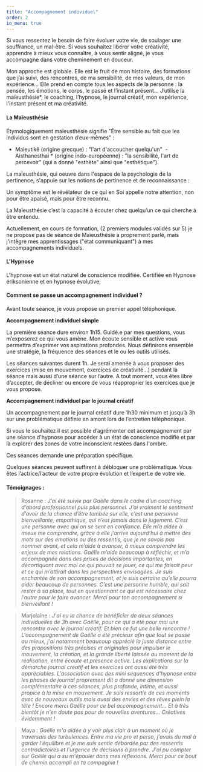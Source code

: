```yaml
---
title: "Accompagnement individuel"
order: 2
in_menu: true
---
```

Si vous ressentez le besoin de faire évoluer votre vie, de soulager une souffrance, un mal-être. Si vous souhaitez libérer votre créativité, apprendre à mieux vous connaître, à vous sentir aligné, je vous accompagne dans votre cheminement en douceur.

Mon approche est globale. Elle est le fruit de mon histoire, des formations que j’ai suivi, des rencontres, de ma sensibilité, de mes valeurs, de mon expérience… Elle prend en compte tous les aspects de la personne : la pensée, les émotions, le corps, le passé et l’instant présent… J’utilise la maïeusthésie*, le coaching, l’hypnose, le journal créatif, mon expérience, l'instant présent et ma créativité.

#### La Maïeusthésie

Étymologiquement maïeusthésie signifie "Être sensible au fait que les individus sont en gestation d’eux-mêmes"  :
- Maieutikê (origine grecque) : "l'art d'accoucher quelqu'un"  - Aisthanesthai * (origine indo-européenne) : "la sensibilité, l'art de percevoir" (qui a donné "esthète" ainsi que "esthétique").

La maïeusthésie, qui oeuvre dans l'espace de la psychologie de la pertinence, s'appuie sur les notions de pertinence et de reconnaissance : 

Un symptôme est le révélateur de ce qui en Soi appelle notre attention, non pour être apaisé, mais pour être reconnu. 

La Maïeusthésie c’est la capacité à écouter chez quelqu’un ce qui cherche à être entendu. 

Actuellement, en cours de formation, (2 premiers modules validés sur 5) je ne propose pas de séance de Maïeusthésie a proprement parlé, mais j'intègre mes apprentissages ("état communiquant") à mes accompagnements individuels. 

#### L'Hypnose
L'hypnose est un état naturel de conscience modifiée. Certifiée en Hypnose ériksonienne et en hypnose évolutive; 

#### Comment se passe un accompagnement individuel ?

Avant toute séance, je vous propose un premier appel téléphonique. 

**Accompagnement individuel simple**

La première séance dure environ 1h15. Guidé.e par mes questions, vous m’exposerez ce qui vous amène. Mon écoute sensible et active vous permettra d’exprimer vos aspirations profondes. Nous définirons ensemble une stratégie, la fréquence des séances et le ou les outils utilisés.

Les séances suivantes durent 1h. Je serai amenée à vous proposer des exercices (mise en mouvement, exercices de créativité…) pendant la séance mais aussi d’une séance sur l’autre. A tout moment, vous êtes libre d’accepter, de décliner ou encore de vous réapproprier les exercices que je vous propose.

**Accompagnement individuel par le journal créatif**

Un accompagnement par le journal créatif dure 1h30 minimum et jusqu’à 3h sur une problématique définie en amont lors de l’entretien téléphonique. 

Si vous le souhaitez il est possible d’agrémenter cet accompagnement par une séance d'hypnose pour accéder à un état de conscience modifié et par là explorer des zones de votre inconscient restées dans l'ombre. 

Ces séances demande une préparation spécifique.

Quelques séances peuvent suffirent à débloquer une problématique. Vous êtes l’actrice/l’acteur de votre propre évolution et l’expert.e de votre vie.

#### Témoignages :

> Rosanne : _J’ai été suivie par Gaëlle dans le cadre d’un coaching d’abord professionnel puis plus personnel. J’ai vraiment le sentiment d’avoir de la chance d’être tombée sur elle, c’est une personne bienveillante, empathique, qui n’est jamais dans le jugement. C’est une personne avec qui on se sent en confiance. 
Elle m’a aidée à mieux me comprendre, grâce à elle j’arrive aujourd’hui à mettre des mots sur des émotions ou des ressentis, que je ne savais pas nommer avant, et cela m’aide à avancer, à mieux comprendre les enjeux de mes relations. 
Gaëlle m’aide beaucoup à réfléchir, et m’a accompagnée dans des prises de décisions importantes, en décortiquant avec moi ce qui pouvait se jouer, ce qui me faisait peur et ce qui m’attirait dans les perspectives envisagées. 
Je suis enchantée de son accompagnement, et je suis certaine qu’elle pourra aider beaucoup de personnes. C’est une personne humble, qui sait rester à sa place, tout en questionnant ce qui est nécessaire chez l’autre pour le faire avancer. 
Merci pour ton accompagnement si bienveillant !_

> Marjolaine : _J'ai eu la chance de bénéficier de deux séances individuelles de 3h avec Gaëlle, pour ce qui a été pour moi une rencontre avec le journal créatif. Et bien ce fut une belle rencontre ! L'accompagnement de Gaëlle a été précieux afin que tout se passe au mieux, j'ai notamment beaucoup apprécié la juste distance entre des propositions très précises et originales pour impulser le mouvement, la création, et la grande liberté laissée au moment de la réalisation, entre écoute et présence active. Les explications sur la démarche journal créatif et les exercices ont aussi été très appréciables. L'association avec des mini séquences d'hypnose entre les phases de journal proprement dit a donné une dimension complémentaire à ces séances, plus profonde, intime, et aussi propice à la mise en mouvement.  Je suis ressortie de ces moments avec de nouveaux outils mais aussi des envies et des rêves plein la tête ! Encore merci Gaëlle pour ce bel accompagnement... Et à très bientôt je n'en doute pas pour de nouvelles aventures... Créatives évidemment !_ 

> Maya : _Gaëlle m'a aidée à y voir plus clair à un moment où je traversais des turbulences. Entre ma vie pro et perso, j'avais du mal à garder l'équilibre et je me suis sentie débordée par des ressentis contradictoires et l'urgence de décisions à prendre. J'ai pu compter sur Gaëlle qui a su m'épauler dans mes réflexions. Merci pour ce bout de chemin accompli en ta compagnie !_ 
